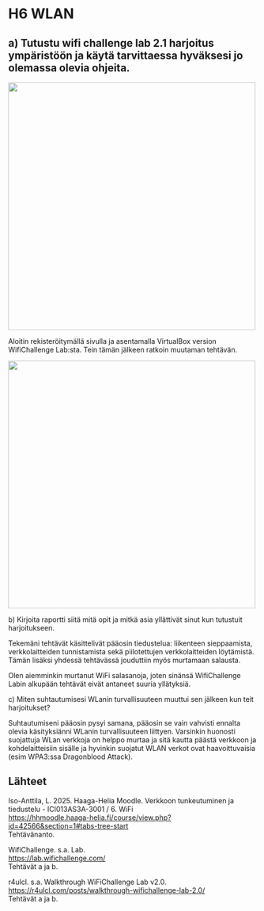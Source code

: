 # H6 WLAN

## a) Tutustu wifi challenge lab 2.1 harjoitus ympäristöön ja käytä tarvittaessa hyväksesi jo olemassa olevia ohjeita.

<img src="https://github.com/user-attachments/assets/63576b73-a64b-408d-982f-681c555ff8fd" width="500"> <br/>

Aloitin rekisteröitymällä sivulla ja asentamalla VirtualBox version WifiChallenge Lab:sta. Tein tämän jälkeen ratkoin muutaman tehtävän. 

<img src="https://github.com/user-attachments/assets/8975797f-8b43-4697-a2d2-0ae6ec05ad1a" width="500"> <br/>

b) Kirjoita raportti siitä mitä opit ja mitkä asia yllättivät sinut kun tutustuit harjoitukseen.

Tekemäni tehtävät käsittelivät pääosin tiedustelua: liikenteen sieppaamista, verkkolaitteiden tunnistamista sekä piilotettujen verkkolaitteiden löytämistä. Tämän lisäksi yhdessä tehtävässä jouduttiin myös murtamaan salausta. 

Olen aiemminkin murtanut WiFi salasanoja, joten sinänsä WifiChallenge Labin alkupään tehtävät eivät antaneet suuria yllätyksiä. 

c) Miten suhtautumisesi WLanin turvallisuuteen muuttui sen jälkeen kun teit harjoitukset?

Suhtautumiseni pääosin pysyi samana, pääosin se vain vahvisti ennalta olevia käsityksiänni WLanin turvallisuuteen liittyen. Varsinkin huonosti suojattuja WLan verkkoja on helppo murtaa ja sitä kautta päästä verkkoon ja kohdelaitteisiin sisälle ja hyvinkin suojatut WLAN verkot ovat haavoittuvaisia (esim WPA3:ssa Dragonblood Attack). 


## Lähteet
Iso-Anttila, L. 2025. Haaga-Helia Moodle. Verkkoon tunkeutuminen ja tiedustelu - ICI013AS3A-3001 / 6. WiFi    
https://hhmoodle.haaga-helia.fi/course/view.php?id=42566&section=1#tabs-tree-start    
Tehtävänanto.    

WifiChallenge. s.a. Lab.    
https://lab.wifichallenge.com/    
Tehtävät a ja b.    

r4ulcl. s.a. Walkthrough WiFiChallenge Lab v2.0.    
https://r4ulcl.com/posts/walkthrough-wifichallenge-lab-2.0/    
Tehtävät a ja b.    
